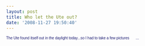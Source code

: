 ```yaml
---
layout: post
title: Who let the Ute out?
date: '2008-11-27 19:50:40'
---
```

<span style="font-family: Verdana,Arial,Helvetica; color: midnightblue; font-size: x-small;"><span id="msg" class="spnMessageText">The Ute found itself out in the daylight today...so I had to take a few pictures <img src="http://forum.studebakerdriversclub.com/images/icon_smile_wink.gif" border="0" alt="" width="15" height="15" align="middle" />...

<img src="http://i149.photobucket.com/albums/s66/ddstnkmp/finished022.jpg" border="0" alt="" />

<img src="http://i149.photobucket.com/albums/s66/ddstnkmp/finished043.jpg" border="0" alt="" />

<img src="http://i149.photobucket.com/albums/s66/ddstnkmp/finished061.jpg" border="0" alt="" />

<img src="http://i149.photobucket.com/albums/s66/ddstnkmp/finished050.jpg" border="0" alt="" />

<img src="http://i149.photobucket.com/albums/s66/ddstnkmp/finished069.jpg" border="0" alt="" />

<img src="http://i149.photobucket.com/albums/s66/ddstnkmp/finished073.jpg" border="0" alt="" /></span></span>
